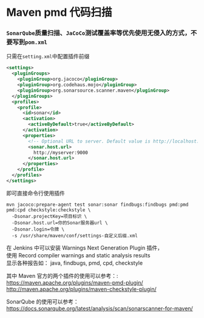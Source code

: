 # Maven pmd 代码扫描

### `SonarQube`质量扫描、`JaCoCo`测试覆盖率等优先使用无侵入的方式，不要写到`pom.xml`

只需在`setting.xml`中配置插件前缀
```xml
<settings>
  <pluginGroups>
    <pluginGroup>org.jacoco</pluginGroup>
    <pluginGroup>org.codehaus.mojo</pluginGroup>
    <pluginGroup>org.sonarsource.scanner.maven</pluginGroup>
  </pluginGroups>
  <profiles>
    <profile>
      <id>sonar</id>
      <activation>
        <activeByDefault>true</activeByDefault>
      </activation>
      <properties>
        <!-- Optional URL to server. Default value is http://localhost:9000 -->
        <sonar.host.url>
          http://myserver:9000
        </sonar.host.url>
      </properties>
    </profile>
  </profiles>
</settings>
```
即可直接命令行使用插件
```shell
mvn jacoco:prepare-agent test sonar:sonar findbugs:findbugs pmd:pmd pmd:cpd checkstyle:checkstyle \
  -Dsonar.projectKey=项目标识 \
  -Dsonar.host.url=你的Sonar服务器url \
  -Dsonar.login=令牌 \
  -s /usr/share/maven/conf/settings-自定义后缀.xml
```

在 Jenkins 中可以安装 Warnings Next Generation Plugin 插件，\
使用 Record compiler warnings and static analysis results \
显示各种报告如： java, findbugs, pmd, cpd, checkstyle

其中 Maven 官方的两个插件的使用可以参考：:\
https://maven.apache.org/plugins/maven-pmd-plugin/ \
http://maven.apache.org/plugins/maven-checkstyle-plugin/

SonarQube 的使用可以参考：\
https://docs.sonarqube.org/latest/analysis/scan/sonarscanner-for-maven/